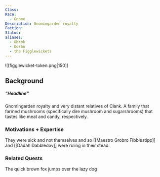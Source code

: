 ```yaml
---
Class: 
Race:
  - Gnome
Description: Gnomingarden royalty
Faction: 
Status: 
aliases:
  - Obrok
  - Korbo
  - the Figglewickets
---
```

![[figglewicket-token.png|150]]
## Background
##### "Headline"
Gnomingarden royalty and very distant relatives of Clank. A family that farmed mushrooms (specifically dire mushroom and sugarshrooms) that tastes like meat and candy, respectively. 


### Motivations + Expertise
They were sick and not themselves and so [[Maestro Grobro Fibblestipp]] and [[Dadah Dabbledov]] were ruling in their stead. 

### Related Quests
The quick brown fox jumps over the lazy dog